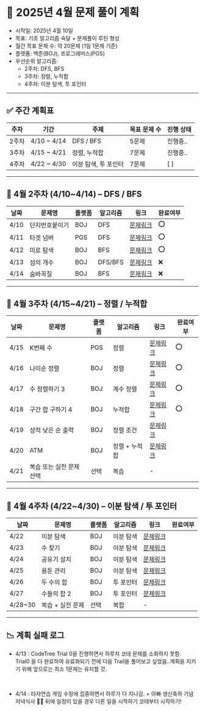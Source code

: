 # 📅 2025년 4월 문제 풀이 계획

- 시작일: 2025년 4월 10일
- 목표: 기초 알고리즘 숙달 + 문제풀이 루틴 형성
- 월간 목표 문제 수: 약 20문제 (1일 1문제 기준)
- 플랫폼: 백준(BOJ), 프로그래머스(PGS)
- 우선순위 알고리즘:
  - 2주차: DFS, BFS
  - 3주차: 정렬, 누적합
  - 4주차: 이분 탐색, 투 포인터

---

## ✅ 주간 계획표

| 주차   | 기간         | 주제                     | 목표 문제 수 | 진행 상태 |
|--------|--------------|--------------------------|--------------|------------|
| 2주차 | 4/10 ~ 4/14 | DFS / BFS                | 5문제        | 진행중..       |
| 3주차 | 4/15 ~ 4/21 | 정렬, 누적합             | 7문제        | 진행중..   |
| 4주차 | 4/22 ~ 4/30 | 이분 탐색, 투 포인터     | 7문제        | [ ]        |

---

## 🔹 4월 2주차 (4/10~4/14) – DFS / BFS

| 날짜  | 문제명             | 플랫폼 | 알고리즘 | 링크 | 완료여부 |
|--------|------------------|---------|-----------|------|---------|
| 4/10 | 단지번호붙이기     | BOJ     | DFS       | [문제링크](https://www.acmicpc.net/problem/2667) | ⭕ |
| 4/11 | 타겟 넘버           | PGS     | DFS       | [문제링크](https://school.programmers.co.kr/learn/courses/30/lessons/43165) | ⭕ |
| 4/12 | 미로 탐색           | BOJ     | BFS       | [문제링크](https://www.acmicpc.net/problem/2178) | ⭕ |
| 4/13 | 섬의 개수           | BOJ     | DFS/BFS   | [문제링크](https://www.acmicpc.net/problem/4963) | ❌ |
| 4/14 | 숨바꼭질           | BOJ     | BFS       | [문제링크](https://www.acmicpc.net/problem/1697) | ❌  |

---

## 🔹 4월 3주차 (4/15~4/21) – 정렬 / 누적합

| 날짜  | 문제명             | 플랫폼 | 알고리즘 | 링크 | 완료여부 |
|--------|------------------|---------|-----------|------|---------|
| 4/15 | K번째 수           | PGS     | 정렬      | [문제링크](https://school.programmers.co.kr/learn/courses/30/lessons/42748) | ⭕ |
| 4/16 | 나이순 정렬        | BOJ     | 정렬      | [문제링크](https://www.acmicpc.net/problem/10814) | ⭕ |
| 4/17 | 수 정렬하기 3       | BOJ     | 계수 정렬 | [문제링크](https://www.acmicpc.net/problem/10989) | ⭕ |
| 4/18 | 구간 합 구하기 4    | BOJ     | 누적합    | [문제링크](https://www.acmicpc.net/problem/11659) | ⭕ | 
| 4/19 | 성적 낮은 순 출력   | BOJ     | 정렬 조건 | [문제링크](https://www.acmicpc.net/problem/10825) | |
| 4/20 | ATM                | BOJ     | 정렬 + 누적합 | [문제링크](https://www.acmicpc.net/problem/11399) | |
| 4/21 | 복습 또는 실전 문제 선택 | 선택 | 복습     | - |

---

## 🔹 4월 4주차 (4/22~4/30) – 이분 탐색 / 투 포인터

| 날짜  | 문제명             | 플랫폼 | 알고리즘 | 링크 | 완료여부 |
|--------|------------------|---------|-----------|------|---------|
| 4/22 | 이분 탐색           | BOJ     | 이분 탐색 | [문제링크](https://www.acmicpc.net/problem/1920) | |
| 4/23 | 수 찾기             | BOJ     | 이분 탐색 | [문제링크](https://www.acmicpc.net/problem/1920) | |
| 4/24 | 공유기 설치         | BOJ     | 이분 탐색 | [문제링크](https://www.acmicpc.net/problem/2110) | |
| 4/25 | 용돈 관리           | BOJ     | 이분 탐색 | [문제링크](https://www.acmicpc.net/problem/6236) | |
| 4/26 | 두 수의 합          | BOJ     | 투 포인터 | [문제링크](https://www.acmicpc.net/problem/3273) | |
| 4/27 | 수들의 합 2         | BOJ     | 투 포인터 | [문제링크](https://www.acmicpc.net/problem/2003) | |
| 4/28~30 | 복습 + 실전 문제 | 선택    | 복합     | - | |


---


## 📉 계획 실패 로그

- 4/13 : CodeTree Trial 0을 진행하면서 하루치 코테 문제를 소화하지 못함.  
         Trial0 을 다 완료하여 유료화되기 전에 다음 Trail을 풀어보고 싶었음..계획을 지키기 위해 앞으로는 최소 1문제는 유지할 것.

</br>

- 4/14 : 타자연습 게임 수정에 집중하면서 하루가 다 지나감. + 아빠 생신축하 기념 저녁식사 🍰🥳
         뒤에 일정이 있을 경우 다른 일을 시작하기 코테부터 시작하기!